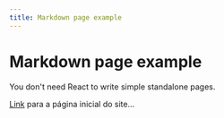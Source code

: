 ```yaml
---
title: Markdown page example
---
```


# Markdown page example

You don't need React to write simple standalone pages.

[Link](/) para a página inicial do site...

